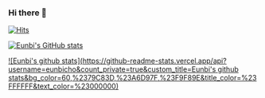 ### Hi there 👋

[![Hits](https://hits.seeyoufarm.com/api/count/incr/badge.svg?url=https%3A%2F%2Fgithub.com%2Feunbicho&count_bg=%23FFFFFF&title_bg=%23B3DF71&icon=snapcraft.svg&icon_color=%23EAFFD8&title=hits&edge_flat=true)](https://hits.seeyoufarm.com)

[![Eunbi's GitHub stats](https://github-readme-stats.vercel.app/api?username=eunbicho&count_private=true&bg_color=60,%2379C83D,%23A6D97F,%23F9F89E&title_color=%23FFFFFF&text_color=%23000000)](https://github.com/anuraghazra/github-readme-stats)

[![Eunbi's github stats](https://github-readme-stats.vercel.app/api?username=eunbicho&count_private=true&custom_title=Eunbi's github stats&bg_color=60,%2379C83D,%23A6D97F,%23F9F89E&title_color=%23FFFFFF&text_color=%23000000)](https://github.com/anuraghazra/github-readme-stats)


